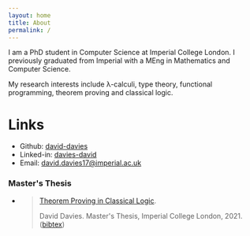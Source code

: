 ```yaml
---
layout: home
title: About
permalink: /
---
```


I am a PhD student in Computer Science at Imperial College London. 
I previously graduated from Imperial with a MEng in Mathematics and Computer Science.

My research interests include λ-calculi, type theory, functional programming, theorem proving and classical logic.

# Links
- Github: [david-davies](https://github.com/david-davies)
- Linked-in: [davies-david](https://www.linkedin.com/in/davies-david)
- Email: [david.davies17@imperial.ac.uk](mailto:david.davies17@imperial.ac.uk)


### Master's Thesis
- > [Theorem Proving in Classical Logic](https://david-davies.github.io/assets/masters.pdf).
  >
  > David Davies. Master's Thesis, Imperial College London, 2021. ([bibtex](https://david-davies.github.io/assets/masters.bib))


